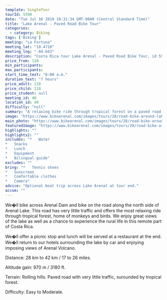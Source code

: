 ```yaml
---
template: SingleTour
tourId: 5590
date: "Tue Jul 16 2019 19:31:34 GMT-0600 (Central Standard Time)"
title: "Lake Arenal - Paved Road Bike Tour"
categories: 
  - category: Biking
tags: ['Biking']
meeting: "La Fortuna"
meeting_lat: "10.4718"
meeting_lng: "-84.643"
description: "Costa Rica tour Lake Arenal - Paved Road Bike Tour, id 5590"
price_from: 110
min_participants: 
max_participants: 
start_time_text: "8:00 a.m."
duration_text: "7 hours"
price_adult: 110
price_child: 110
price_student: null
meeting_id: 40
location_id: 40
difficulty: "null"
summary: "A relaxing bike ride through tropical forest on a paved road. For beginner and intermediate riders. Optional boat trip across Lake Arenal at the end of the tour."
image: "https://www.bikearenal.com/images/tours/28/road-bike-around-lake-arenal-paved-road-bike-tour.jpg"
main_photo: "https://www.bikearenal.com/images/tours/28/road-bike-around-lake-arenal-paved-road-bike-tour.jpg"
featuredImage: "https://www.bikearenal.com/images/tours/28/road-bike-around-lake-arenal-paved-road-bike-tour.jpg"
highlights: ""
highlights2: ""
includes: "*   Water
*   Snacks
*   Lunch
*   Equipment
*   Bilingual guide"
excludes: ""
bring: "*   Tennis shoes
*   Sunscreen
*   Comfortable clothes
*   Camera"
advice: "Optional boat trip across Lake Arenal at tour end."
accom: ""
---
```

We�ll bike across Arenal Dam and bike on the road along the north side of Arenal Lake. This road has very little traffic and offers the most relaxing ride through tropical forest, home of monkeys and birds. We enjoy great views of the lake as well as a chance to experience the rural life in this remote part of Costa Rica.

We�ll offer a picnic stop and lunch will be served at a restaurant at the end. We�ll return to our hotels surrounding the lake by car and enjoying imposing views of Arenal Volcano.

Distance: 28 km to 42 km / 17 to 26 miles.

Altitude gain: 970 m / 3180 ft.

Terrain: Rolling hills. Paved road with very little traffic, surounded by tropical forest.

Difficulty: Easy to Moderate.